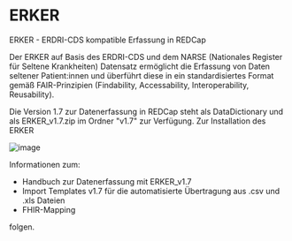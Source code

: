 # ERKER
ERKER - ERDRI-CDS kompatible Erfassung in REDCap

Der ERKER auf Basis des ERDRI-CDS und dem NARSE (Nationales Register für Seltene Krankheiten) Datensatz ermöglicht die Erfassung von Daten seltener Patient:innen und überführt diese in ein standardisiertes Format gemäß FAIR-Prinzipien (Findability, Accessability, Interoperability, Reusability). 

Die Version 1.7 zur Datenerfassung in REDCap steht als DataDictionary und als ERKER_v1.7.zip im Ordner "v1.7" zur Verfügung. Zur Installation des ERKER 


![image]()



Informationen zum:
- Handbuch zur Datenerfassung mit ERKER_v1.7
- Import Templates v1.7 für die automatisierte Übertragung aus .csv und .xls Dateien
- FHIR-Mapping
  
folgen. 







